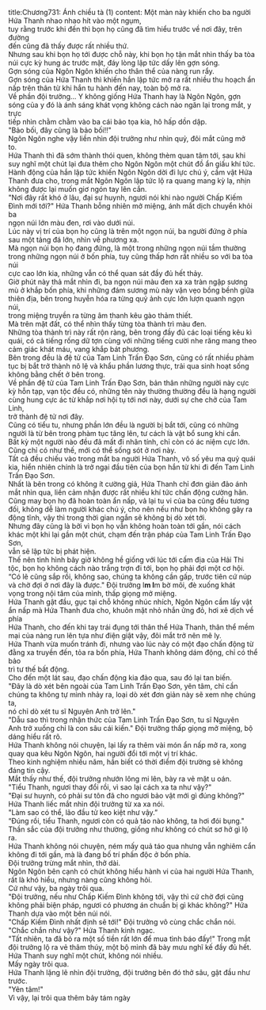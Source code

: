 title:Chương731: Ánh chiều tà (1)
content:
Một màn này khiến cho ba người Hứa Thanh nhao nhao hít vào một ngụm,<br>tuy rằng trước khi đến thì bọn họ cũng đã tìm hiểu trước về nơi đây, trên đường<br>đến cũng đã thấy được rất nhiều thứ.<br>Nhưng sau khi bọn họ tới được chỗ này, khi bọn họ tận mắt nhìn thấy ba tòa<br>núi cực kỳ hung ác trước mặt, đáy lòng lập tức dấy lên gợn sóng.<br>Gợn sóng của Ngôn Ngôn khiến cho thân thể của nàng run rẩy.<br>Gợn sóng của Hứa Thanh thì khiến hắn lập tức mở ra rất nhiều thu hoạch ẩn<br>nấp trên thân từ khi hắn tu hành đến nay, toàn bộ mở ra.<br>Về phần đội trưởng... Y không giống Hứa Thanh hay là Ngôn Ngôn, gợn<br>sóng của y đó là ánh sáng khát vọng không cách nào ngăn lại trong mắt, y trực<br>tiếp nhìn chằm chằm vào ba cái bảo tọa kia, hô hấp dồn dập.<br>"Bảo bối, đây cũng là bảo bối!!"<br>Ngôn Ngôn nghe vậy liền nhìn đội trưởng như nhìn quỷ, đôi mắt cũng mở<br>to.<br>Hứa Thanh thì đã sớm thành thói quen, không thèm quan tâm tới, sau khi<br>suy nghĩ một chút lại đưa thêm cho Ngôn Ngôn một chút đồ ẩn giấu khí tức.<br>Hành động của hắn lập tức khiến Ngôn Ngôn dời đi lực chú ý, cầm vật Hứa<br>Thanh đưa cho, trong mắt Ngôn Ngôn lập tức lộ ra quang mang kỳ lạ, nhịn<br>không được lại muốn giơ ngón tay lên cắn.<br>"Nơi đây rất khó ở lâu, đại sư huynh, ngươi nói khi nào người Chấp Kiếm<br>Đình mới tới?" Hứa Thanh bỗng nhiên mở miệng, ánh mắt dịch chuyển khỏi ba<br>ngọn núi lớn màu đen, rơi vào dưới núi.<br>Lúc này vị trí của bọn họ cũng là trên một ngọn núi, ba người đứng ở phía<br>sau một tảng đá lớn, nhìn về phương xa.<br>Mà ngọn núi bọn họ đang đứng, là một trong những ngọn núi tầm thường<br>trong những ngọn núi ở bốn phía, tuy cũng thấp hơn rất nhiều so với ba tòa núi<br>cực cao lớn kia, những vẫn có thể quan sát đầy đủ hết thảy.<br>Giờ phút này thả mắt nhìn đi, ba ngọn núi màu đen xa xa tràn ngập sương<br>mù ở khắp bốn phía, khi những đám sương mù này vặn vẹo bồng bềnh giữa<br>thiên địa, bên trong huyễn hóa ra từng quỷ ảnh cực lớn lượn quanh ngọn núi,<br>trong miệng truyền ra từng âm thanh kêu gào thảm thiết.<br>Mà trên mặt đất, có thể nhìn thấy từng tòa thành trì màu đen.<br>Những tòa thành trì này rất rộn ràng, bên trong đầy đủ các loại tiếng kêu kì<br>quái, có cả tiếng rống dữ tợn cùng với những tiếng cười nhe răng mang theo<br>cảm giác khát máu, vang khắp bát phương.<br>Bên trong đều là đệ tử của Tam Linh Trấn Đạo Sơn, cũng có rất nhiều phàm<br>tục bị bắt trở thành nô lệ và khẩu phần lương thực, trải qua sinh hoạt sống<br>không bằng chết ở bên trong.<br>Về phần đệ tử của Tam Linh Trấn Đạo Sơn, bản thân những người này cực<br>kỳ hỗn tạp, vạn tộc đều có, những tên này thường thường đều là hạng người<br>cùng hung cực ác từ khắp nơi hội tụ tới nơi này, dưới sự che chở của Tam Linh,<br>trở thành đệ tử nơi đây.<br>Cũng có tiểu tu, nhưng phần lớn đều là người bị bắt tới, cũng có những<br>người là từ bên trong phàm tục tăng lên, tư cách là vật bổ sung khi cần.<br>Bất kỳ một người nào đều đã mất đi nhân tính, chỉ còn có ác niệm cực lớn.<br>Cũng chỉ có như thế, mới có thể sống sót ở nơi này.<br>Tất cả đều chiếu vào trong mắt ba người Hứa Thanh, vô số yêu ma quỷ quái<br>kia, hiển nhiên chính là trở ngại đầu tiên của bọn hắn từ khi đi đến Tam Linh<br>Trấn Đạo Sơn.<br>Nhất là bên trong có không ít cường giả, Hứa Thanh chỉ đơn giản đảo ánh<br>mắt nhìn qua, liền cảm nhận được rất nhiều khí tức chấn động cường hãn.<br>Cũng may bọn họ đã hoàn toàn ẩn nấp, vả lại tu vi của ba cũng đều tương<br>đối, không dễ làm người khác chú ý, cho nên nếu như bọn họ không gây ra<br>động tĩnh, vậy thì trong thời gian ngắn sẽ không bị dò xét tới.<br>Nhưng đây cũng là bởi vì bọn họ vẫn không hoàn toàn tới gần, nói cách<br>khác một khi lại gần một chút, chạm đến trận pháp của Tam Linh Trấn Đạo Sơn,<br>vẫn sẽ lập tức bị phát hiện.<br>Thế nên tình hình bây giờ không hề giống với lúc tới cấm địa của Hải Thi<br>tộc, bọn họ không cách nào trắng trợn đi tới, bọn họ phải đợi một cơ hội.<br>“Có lẽ cũng sắp rồi, không sao, chúng ta không cần gấp, trước tiên cứ núp<br>và chờ đợi ở nơi đây là được." Đội trưởng l**m l**m bờ môi, đè xuống khát<br>vọng trong nội tâm của mình, thấp giọng mở miệng.<br>Hứa Thanh gật đầu, gục tại chỗ không nhúc nhích, Ngôn Ngôn cầm lấy vật<br>ẩn nấp mà Hứa Thanh đưa cho, khuôn mặt nhỏ nhắn ửng đỏ, hơi xê dịch về phía<br>Hứa Thanh, cho đến khi tay trái đụng tới thân thể Hứa Thanh, thân thể mềm<br>mại của nàng run lên tựa như điện giật vậy, đôi mắt trở nên mê ly.<br>Hứa Thanh vừa muốn tránh đi, nhưng vào lúc này có một đạo chấn động từ<br>đằng xa truyền đến, tỏa ra bốn phía, Hứa Thanh không dám động, chỉ có thể bảo<br>trì tư thế bất động.<br>Cho đến một lát sau, đạo chấn động kia đảo qua, sau đó lại tan biến.<br>"Đây là dò xét bên ngoài của Tam Linh Trấn Đạo Sơn, yên tâm, chỉ cần<br>chúng ta không tự mình nhảy ra, loại dò xét đơn giản này sẽ xem nhẹ chúng ta,<br>nó chỉ dò xét tu sĩ Nguyên Anh trở lên."<br>"Dẫu sao thì trong nhận thức của Tam Linh Trấn Đạo Sơn, tu sĩ Nguyên<br>Anh trở xuống chỉ là con sâu cái kiến." Đội trưởng thấp giọng mở miệng, bộ<br>dáng hiểu rất rõ.<br>Hứa Thanh không nói chuyện, lại lấy ra thêm vài món ẩn nấp mở ra, xong<br>quay qua kêu Ngôn Ngôn, hai người đổi tới một vị trí khác.<br>Theo kinh nghiệm nhiều năm, hắn biết có thời điểm đội trường sẽ không<br>đáng tin cậy.<br>Mắt thấy như thế, đội trưởng nhướn lông mi lên, bày ra vẻ mặt u oán.<br>"Tiểu Thanh, ngươi thay đổi rồi, vì sao lại cách xa ta như vậy?"<br>"Đại sư huynh, có phải sư tôn đã cho ngươi bảo vật mới gì đúng không?"<br>Hứa Thanh liếc mắt nhìn đội trưởng từ xa xa nói.<br>"Làm sao có thể, lão đầu tử keo kiệt như vậy.”<br>“Đúng rồi, tiểu Thanh, ngươi còn có quả táo nào không, ta hơi đói bụng."<br>Thần sắc của đội trưởng như thường, giống như không có chút sơ hở gì lộ ra.<br>Hứa Thanh không nói chuyện, ném mấy quả táo qua nhưng vẫn nghiêm cẩn<br>không đi tới gần, mà là đang bố trí phấn độc ở bốn phía.<br>Đội trưởng trừng mắt nhìn, thở dài.<br>Ngôn Ngôn bên cạnh có chút không hiểu hành vi của hai người Hứa Thanh,<br>rất là khó hiểu, nhưng nàng cũng không hỏi.<br>Cứ như vậy, ba ngày trôi qua.<br>"Đội trưởng, nếu như Chấp Kiếm Đình không tới, vậy thì cứ chờ đợi cũng<br>không phải biện pháp, ngươi có phương án chuẩn bị gì khác không?" Hứa<br>Thanh dựa vào một bên núi nói.<br>"Chấp Kiếm Đình nhất định sẽ tới!" Đội trưởng vô cùng chắc chắn nói.<br>"Chắc chắn như vậy?" Hứa Thanh kinh ngạc.<br>"Tất nhiên, ta đã bỏ ra một số tiền rất lớn để mua tình báo đấy!" Trong mắt<br>đội trưởng lộ ra vẻ thâm thúy, một bộ mình đã bày mưu nghĩ kế đầy đủ hết.<br>Hứa Thanh suy nghĩ một chút, không nói nhiều.<br>Mấy ngày trôi qua.<br>Hứa Thanh lặng lẽ nhìn đội trưởng, đội trưởng bên đó thở sâu, gật đầu như<br>trước.<br>"Yên tâm!"<br>Vì vậy, lại trôi qua thêm bảy tám ngày
